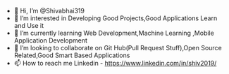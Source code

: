 - 👋 Hi, I’m @Shivabhai319
- 👀 I’m interested in Developing Good Projects,Good Applications Learn and Use it 
- 🌱 I’m currently learning Web Development,Machine Learning ,Mobile Application Development
- 💞️ I’m looking to collaborate on Git Hub(Pull Request Stuff),Open Source Related,Good Smart Based Applications
- 📫 How to reach me Linkedin - https://www.linkedin.com/in/shiv2019/

<!---
Shivabhai319/Shivabhai319 is a ✨ special ✨ repository because its `README.md` (this file) appears on your GitHub profile.
You can click the Preview link to take a look at your changes.
--->
